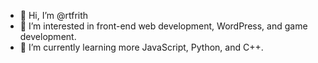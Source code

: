 - 👋 Hi, I’m @rtfrith
- 👀 I’m interested in front-end web development, WordPress, and game development.
- 🌱 I’m currently learning more JavaScript, Python, and C++.
